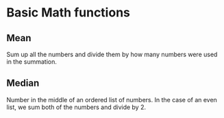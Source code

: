 # Basic Math functions

## Mean
Sum up all the numbers and divide them by how many numbers were used in the 
summation.

## Median
Number in the middle of an ordered list of numbers. In the case of an even 
list, we sum both of the numbers and divide by 2.

